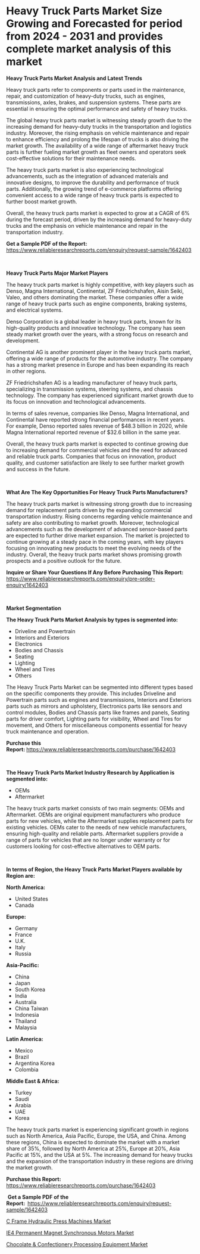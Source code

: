 <p><h1>Heavy Truck Parts Market Size Growing and Forecasted for period from 2024 - 2031 and provides complete market analysis of this market</h1></p><p><strong>Heavy Truck Parts Market Analysis and Latest Trends</strong></p>
<p><p>Heavy truck parts refer to components or parts used in the maintenance, repair, and customization of heavy-duty trucks, such as engines, transmissions, axles, brakes, and suspension systems. These parts are essential in ensuring the optimal performance and safety of heavy trucks.</p><p>The global heavy truck parts market is witnessing steady growth due to the increasing demand for heavy-duty trucks in the transportation and logistics industry. Moreover, the rising emphasis on vehicle maintenance and repair to enhance efficiency and prolong the lifespan of trucks is also driving the market growth. The availability of a wide range of aftermarket heavy truck parts is further fueling market growth as fleet owners and operators seek cost-effective solutions for their maintenance needs.</p><p>The heavy truck parts market is also experiencing technological advancements, such as the integration of advanced materials and innovative designs, to improve the durability and performance of truck parts. Additionally, the growing trend of e-commerce platforms offering convenient access to a wide range of heavy truck parts is expected to further boost market growth.</p><p>Overall, the heavy truck parts market is expected to grow at a CAGR of 6% during the forecast period, driven by the increasing demand for heavy-duty trucks and the emphasis on vehicle maintenance and repair in the transportation industry.</p></p>
<p><strong>Get a Sample PDF of the Report:&nbsp;</strong> <a href="https://www.reliableresearchreports.com/enquiry/request-sample/1642403">https://www.reliableresearchreports.com/enquiry/request-sample/1642403</a></p>
<p>&nbsp;</p>
<p><strong>Heavy Truck Parts Major Market Players</strong></p>
<p><p>The heavy truck parts market is highly competitive, with key players such as Denso, Magna International, Continental, ZF Friedrichshafen, Aisin Seiki, Valeo, and others dominating the market. These companies offer a wide range of heavy truck parts such as engine components, braking systems, and electrical systems.</p><p>Denso Corporation is a global leader in heavy truck parts, known for its high-quality products and innovative technology. The company has seen steady market growth over the years, with a strong focus on research and development.</p><p>Continental AG is another prominent player in the heavy truck parts market, offering a wide range of products for the automotive industry. The company has a strong market presence in Europe and has been expanding its reach in other regions.</p><p>ZF Friedrichshafen AG is a leading manufacturer of heavy truck parts, specializing in transmission systems, steering systems, and chassis technology. The company has experienced significant market growth due to its focus on innovation and technological advancements.</p><p>In terms of sales revenue, companies like Denso, Magna International, and Continental have reported strong financial performances in recent years. For example, Denso reported sales revenue of $48.3 billion in 2020, while Magna International reported revenue of $32.6 billion in the same year.</p><p>Overall, the heavy truck parts market is expected to continue growing due to increasing demand for commercial vehicles and the need for advanced and reliable truck parts. Companies that focus on innovation, product quality, and customer satisfaction are likely to see further market growth and success in the future.</p></p>
<p>&nbsp;</p>
<p><strong>What Are The Key Opportunities For Heavy Truck Parts Manufacturers?</strong></p>
<p><p>The heavy truck parts market is witnessing strong growth due to increasing demand for replacement parts driven by the expanding commercial transportation industry. Rising concerns regarding vehicle maintenance and safety are also contributing to market growth. Moreover, technological advancements such as the development of advanced sensor-based parts are expected to further drive market expansion. The market is projected to continue growing at a steady pace in the coming years, with key players focusing on innovating new products to meet the evolving needs of the industry. Overall, the heavy truck parts market shows promising growth prospects and a positive outlook for the future.</p></p>
<p><strong>Inquire or Share Your Questions If Any Before Purchasing This Report:</strong> <a href="https://www.reliableresearchreports.com/enquiry/pre-order-enquiry/1642403">https://www.reliableresearchreports.com/enquiry/pre-order-enquiry/1642403</a></p>
<p>&nbsp;</p>
<p><strong>Market Segmentation</strong></p>
<p><strong>The Heavy Truck Parts Market Analysis by types is segmented into:</strong></p>
<p><ul><li>Driveline and Powertrain</li><li>Interiors and Exteriors</li><li>Electronics</li><li>Bodies and Chassis</li><li>Seating</li><li>Lighting</li><li>Wheel and Tires</li><li>Others</li></ul></p>
<p><p>The Heavy Truck Parts Market can be segmented into different types based on the specific components they provide. This includes Driveline and Powertrain parts such as engines and transmissions, Interiors and Exteriors parts such as mirrors and upholstery, Electronics parts like sensors and control modules, Bodies and Chassis parts like frames and panels, Seating parts for driver comfort, Lighting parts for visibility, Wheel and Tires for movement, and Others for miscellaneous components essential for heavy truck maintenance and operation.</p></p>
<p><strong>Purchase this Report:&nbsp;</strong><a href="https://www.reliableresearchreports.com/purchase/1642403">https://www.reliableresearchreports.com/purchase/1642403</a></p>
<p>&nbsp;</p>
<p><strong>The Heavy Truck Parts Market Industry Research by Application is segmented into:</strong></p>
<p><ul><li>OEMs</li><li>Aftermarket</li></ul></p>
<p><p>The heavy truck parts market consists of two main segments: OEMs and Aftermarket. OEMs are original equipment manufacturers who produce parts for new vehicles, while the Aftermarket supplies replacement parts for existing vehicles. OEMs cater to the needs of new vehicle manufacturers, ensuring high-quality and reliable parts. Aftermarket suppliers provide a range of parts for vehicles that are no longer under warranty or for customers looking for cost-effective alternatives to OEM parts.</p></p>
<p>&nbsp;</p>
<p><strong>In terms of Region, the Heavy Truck Parts Market Players available by Region are:</strong></p>
<p>
    <p> <strong> North America: </strong>
        <ul>
            <li>United States</li>
            <li>Canada</li>
        </ul>
        </p> 
    <p> <strong> Europe: </strong>
        <ul>
            <li>Germany</li>
            <li>France</li>
            <li>U.K.</li>
            <li>Italy</li>
            <li>Russia</li>
        </ul>
        </p> 
    <p> <strong> Asia-Pacific: </strong>
        <ul>
            <li>China</li>
            <li>Japan</li>
            <li>South Korea</li>
            <li>India</li>
            <li>Australia</li>
            <li>China Taiwan</li>
            <li>Indonesia</li>
            <li>Thailand</li>
            <li>Malaysia</li>
        </ul>
        </p> 
    <p> <strong> Latin America: </strong>
        <ul>
            <li>Mexico</li>
            <li>Brazil</li>
            <li>Argentina Korea</li>
            <li>Colombia</li>
        </ul>
        </p> 
    <p> <strong> Middle East & Africa: </strong>
        <ul>
            <li>Turkey</li>
            <li>Saudi</li>
            <li>Arabia</li>
            <li>UAE</li>
            <li>Korea</li>
        </ul>
    </p>
    </p>
<p><p>The heavy truck parts market is experiencing significant growth in regions such as North America, Asia Pacific, Europe, the USA, and China. Among these regions, China is expected to dominate the market with a market share of 35%, followed by North America at 25%, Europe at 20%, Asia Pacific at 15%, and the USA at 5%. The increasing demand for heavy trucks and the expansion of the transportation industry in these regions are driving the market growth.</p></p>
<p><strong>Purchase this Report: </strong><a href="https://www.reliableresearchreports.com/purchase/1642403">https://www.reliableresearchreports.com/purchase/1642403</a></p>
<p>&nbsp;<strong>Get a Sample PDF of the Report:&nbsp;&nbsp;</strong><a href="https://www.reliableresearchreports.com/enquiry/request-sample/1642403">https://www.reliableresearchreports.com/enquiry/request-sample/1642403</a></p>
<p><strong></strong></p>
<p><p><a href="https://view.publitas.com/reportprime-1/c-frame-hydraulic-press-machines-market-challenges-opportunities-and-growth-drivers-and-major-market-players-forecasted-for-period-from-2023-2030/">C Frame Hydraulic Press Machines Market</a></p><p><a href="https://view.publitas.com/reportprime-1/ie4-permanent-magnet-synchronous-motors-market-share-market-new-trends-analysis-report-by-type-by-application-by-end-use-by-region-and-segment-forecasts-2023-2030/">IE4 Permanent Magnet Synchronous Motors Market</a></p><p><a href="https://view.publitas.com/reportprime-1/chocolate-confectionery-processing-equipment-market-size-reflecting-a-forecast-till-2030-market-by-type-by-application-and-by-geography/">Chocolate & Confectionery Processing Equipment Market</a></p></p>